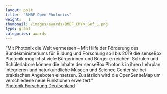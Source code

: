 ```yaml
---
layout: post
title:  "BMBF Open Photonics"
weight:   1
thumbnail: /images/awards/BMBF_CMYK_Gef_L.png
type: grant
categories: awards
---
```

"Mit Photonik die Welt vermessen – Mit Hilfe der Förderung des Bundesministeriums für Bildung und Forschung soll bis 2019 die senseBox Photonik möglichst viele Bürgerinnen und Bürger erreichen. Schulen und Schülerlabore können die Inhalte der senseBox Photonik in ihren Lehrplan integrieren und naturkundliche Museen und Science Center sie bei praktischen Angeboten einsetzen. Zusätzlich wird die OpenSenseMap um verschiedene neue Funktionen erweitert."
<br><a href="https://www.photonikforschung.de/projekte/open-innovation/projekt/sensebox.html">Photonik Forschung Deutschland</a>